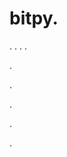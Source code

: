 # bitpy.
.
.
.
.












.






















































.
























.



























.














.
